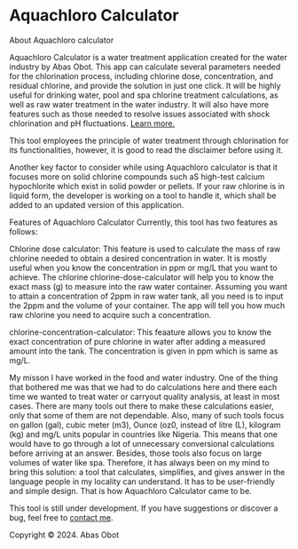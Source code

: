 # Aquachloro Calculator

About Aquachloro calculator

Aquachloro Calculator is a water treatment application created for the water industry by Abas Obot. This app can calculate several parameters needed for the chlorination process, including chlorine dose, concentration, and residual chlorine, and provide the solution in just one click. It will be highly useful for drinking water, pool and spa chlorine treatment calculations, as well as raw water treatment in the water industry. It will also have more features such as those needed to resolve issues associated with shock chlorination and pH fluctuations. [Learn more.](https://abasobot1.github.io/aquachloro-calculator/)

This tool employees the principle of water treatment through chlorination for its functionalities, however, it is good to read the disclaimer before using it.

Another key factor to consider while using Aquachloro calculator is that it focuses more on solid chlorine compounds such aS high-test calcium hypochlorite which exist in solid powder or pellets. If your raw chlorine is in liquid form, the developer is working on a tool to handle it, which shall be added to an updated version of this application.

Features of Aquachloro Calculator
Currently, this tool has two features as follows:

Chlorine dose calculator:
This feature is used to calculate the mass of raw chlorine needed to obtain a desired concentration in water. It is mostly useful when you know the concentration in ppm or mg/L that you want to achieve. The chlorine chlorine-dose-calculator will help you to know the exact mass (g) to measure into the raw water container. Assuming you want to attain a concentration of 2ppm in raw water tank, all you need is to input the 2ppm and the volume of your container. The app will tell you how much raw chlorine you need to acquire such a concentration.

chlorine-concentration-calculator:
This feaature allows you to know the exact concentration of pure chlorine in water after adding a measured amount into the tank. The concentration is given in ppm which is same as mg/L.

My misson
I have worked in the food and water industry. One of the thing that bothered me was that we had to do calculations here and there each time we wanted to treat water or carryout quality analysis, at least in most cases. There are many tools out there to make these calculations easier, only that some of them are not dependable. Also, many of such tools focus on gallon (gal), cubic meter (m3), Ounce (oz0, instead of litre (L), kilogram (kg) and mg/L units popular in countries like Nigeria. This means that one would have to go through a lot of unnecessary conversional calculations before arriving at an answer. Besides, those tools also focus on large volumes of water like spa. Therefore, it has always been on my mind to bring this solution: a tool that calculates, simplifies, and gives answer in the language people in my locality can understand. It has to be user-friendly and simple design. That is how Aquachloro Calculator came to be.

This tool is still under development. If you have suggestions or discover a bug, feel free to [contact me](https://abasobot1.github.io/abasiama-akpan).

Copyright © 2024. Abas Obot
